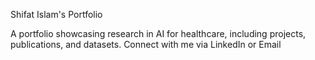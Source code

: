 Shifat Islam's Portfolio

A portfolio showcasing research in AI for healthcare, including projects, publications, and datasets. Connect with me via LinkedIn
 or Email

